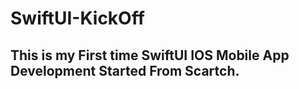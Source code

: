 # SwiftUI-KickOff

## This is my First time SwiftUI IOS Mobile App Development Started From Scartch.
